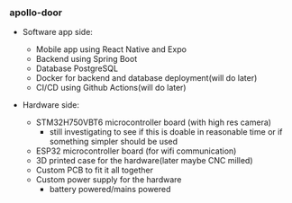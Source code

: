 ### apollo-door 

- Software app side:
    - Mobile app using React Native and Expo 
    - Backend using Spring Boot
    - Database PostgreSQL
    - Docker for backend and database deployment(will do later)
    - CI/CD using Github Actions(will do later)

- Hardware side:
    - STM32H750VBT6 microcontroller board (with high res camera)
        - still investigating to see if this is doable in reasonable time or if something simpler should be used
    - ESP32 microcontroller board (for wifi communication)
    - 3D printed case for the hardware(later maybe CNC milled)
    - Custom PCB to fit it all together
    - Custom power supply for the hardware
        - battery powered/mains powered
